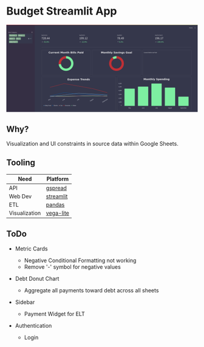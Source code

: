 # Budget Streamlit App

![sample_image](./images/sample.png)


## Why?
Visualization and UI constraints in source data within Google Sheets.


## Tooling 
|	Need | Platform |
|----------|----------|
| API    | [gspread](https://docs.gspread.org/en/latest/)   |
| Web Dev    | [streamlit](https://docs.streamlit.io/)   |
| ETL    | [pandas](https://pandas.pydata.org/docs/index.html)   |
| Visualization    | [vega-lite](https://vega.github.io/)   |


## ToDo
- Metric Cards
    - Negative Conditional Formatting not working
    - Remove '-' symbol for negative values

- Debt Donut Chart
    - Aggregate all payments toward debt across all sheets

- Sidebar
    - Payment Widget for ELT

- Authentication
    - Login



